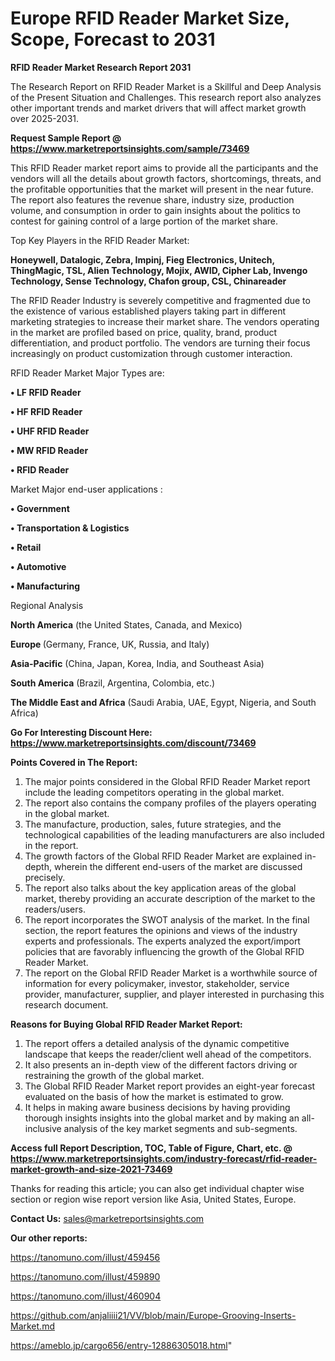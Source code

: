 # Europe RFID Reader Market Size, Scope, Forecast to 2031

<strong>RFID Reader Market Research Report 2031</strong>

The Research Report on RFID Reader Market is a Skillful and Deep Analysis of the Present Situation and Challenges. This research report also analyzes other important trends and market drivers that will affect market growth over 2025-2031.

<strong>Request Sample Report @ <a href=https://www.marketreportsinsights.com/sample/73469>https://www.marketreportsinsights.com/sample/73469</a></strong>

This RFID Reader market report aims to provide all the participants and the vendors will all the details about growth factors, shortcomings, threats, and the profitable opportunities that the market will present in the near future. The report also features the revenue share, industry size, production volume, and consumption in order to gain insights about the politics to contest for gaining control of a large portion of the market share.

Top Key Players in the RFID Reader Market:

<strong>Honeywell, Datalogic, Zebra, Impinj, Fieg Electronics, Unitech, ThingMagic, TSL, Alien Technology, Mojix, AWID, Cipher Lab, Invengo Technology, Sense Technology, Chafon group, CSL, Chinareader</strong>

The RFID Reader Industry is severely competitive and fragmented due to the existence of various established players taking part in different marketing strategies to increase their market share. The vendors operating in the market are profiled based on price, quality, brand, product differentiation, and product portfolio. The vendors are turning their focus increasingly on product customization through customer interaction.

RFID Reader Market Major Types are:

<strong>• LF RFID Reader

• HF RFID Reader

• UHF RFID Reader

• MW RFID Reader

• RFID Reader</strong>

Market Major end-user applications :

<strong>• Government

• Transportation & Logistics

• Retail

• Automotive

• Manufacturing</strong>

Regional Analysis

</u><strong><b>North America</b></strong> (the United States, Canada, and Mexico)

<strong><b>Europe </b></strong>(Germany, France, UK, Russia, and Italy)

<strong><b>Asia-Pacific</b></strong> (China, Japan, Korea, India, and Southeast Asia)

<strong><b>South America</b></strong> (Brazil, Argentina, Colombia, etc.)

<strong><b>The Middle East and Africa</b></strong> (Saudi Arabia, UAE, Egypt, Nigeria, and South Africa)

<strong>Go For Interesting Discount Here: <a href=https://www.marketreportsinsights.com/discount/73469>https://www.marketreportsinsights.com/discount/73469</a></strong>

<strong>Points Covered in The Report:</strong>
<ol>
  <li>The major points considered in the Global RFID Reader Market report include the leading competitors operating in the global market.</li>
  <li>The report also contains the company profiles of the players operating in the global market.</li>
  <li>The manufacture, production, sales, future strategies, and the technological capabilities of the leading manufacturers are also included in the report.</li>
  <li>The growth factors of the Global RFID Reader Market are explained in-depth, wherein the different end-users of the market are discussed precisely.</li>
  <li>The report also talks about the key application areas of the global market, thereby providing an accurate description of the market to the readers/users.</li>
  <li>The report incorporates the SWOT analysis of the market. In the final section, the report features the opinions and views of the industry experts and professionals. The experts analyzed the export/import policies that are favorably influencing the growth of the Global RFID Reader Market.</li>
  <li>The report on the Global RFID Reader Market is a worthwhile source of information for every policymaker, investor, stakeholder, service provider, manufacturer, supplier, and player interested in purchasing this research document.</li>
</ol>
<strong>Reasons for Buying Global RFID Reader Market Report:</strong>

<ol>
  <li>The report offers a detailed analysis of the dynamic competitive landscape that keeps the reader/client well ahead of the competitors.</li>
  <li>It also presents an in-depth view of the different factors driving or restraining the growth of the global market.</li>
  <li>The Global RFID Reader Market report provides an eight-year forecast evaluated on the basis of how the market is estimated to grow.</li>
  <li>It helps in making aware business decisions by having providing thorough insights insights into the global market and by making an all-inclusive analysis of the key market segments and sub-segments.</li>
</ol>
<strong>Access full Report Description, TOC, Table of Figure, Chart, etc. @ <a href=https://www.marketreportsinsights.com/industry-forecast/rfid-reader-market-growth-and-size-2021-73469>https://www.marketreportsinsights.com/industry-forecast/rfid-reader-market-growth-and-size-2021-73469</a></strong>


Thanks for reading this article; you can also get individual chapter wise section or region wise report version like Asia, United States, Europe.

<strong>Contact Us:</strong>
sales@marketreportsinsights.com

<strong>Our other reports:</strong>

<a href=https://tanomuno.com/illust/459456>https://tanomuno.com/illust/459456</a>

<a href=https://tanomuno.com/illust/459890>https://tanomuno.com/illust/459890</a>

<a href=https://tanomuno.com/illust/460904>https://tanomuno.com/illust/460904</a>

<a href=https://github.com/anjaliiii21/VV/blob/main/Europe-Grooving-Inserts-Market.md>https://github.com/anjaliiii21/VV/blob/main/Europe-Grooving-Inserts-Market.md</a>

<a href=https://ameblo.jp/cargo656/entry-12886305018.html>https://ameblo.jp/cargo656/entry-12886305018.html</a>"
